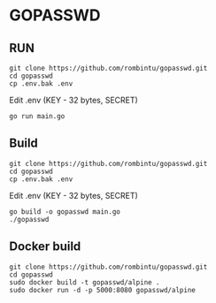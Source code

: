 # GOPASSWD

## RUN
```
git clone https://github.com/rombintu/gopasswd.git
cd gopasswd
cp .env.bak .env
```
Edit .env (KEY - 32 bytes, SECRET)
```
go run main.go
```

## Build
```
git clone https://github.com/rombintu/gopasswd.git
cd gopasswd
cp .env.bak .env
```
Edit .env (KEY - 32 bytes, SECRET)
```
go build -o gopasswd main.go
./gopasswd
```

## Docker build
```
git clone https://github.com/rombintu/gopasswd.git
cd gopasswd
sudo docker build -t gopasswd/alpine .
sudo docker run -d -p 5000:8080 gopasswd/alpine
```